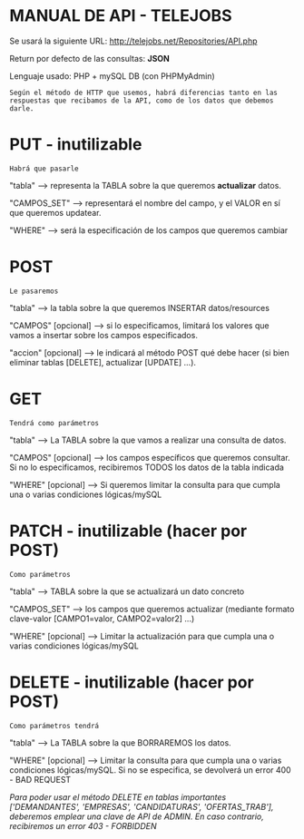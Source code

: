 # MANUAL DE API - TELEJOBS

Se usará la siguiente URL:
    http://telejobs.net/Repositories/API.php

Return por defecto de las consultas:
<b>JSON</b>

Lenguaje usado:
PHP + mySQL DB (con PHPMyAdmin)

    Según el método de HTTP que usemos, habrá diferencias tanto en las respuestas que recibamos de la API, como de los datos que debemos darle.

# PUT - inutilizable
    Habrá que pasarle

"tabla" --> representa la TABLA sobre la que queremos <b>actualizar</b> datos.

"CAMPOS_SET" --> representará el nombre del campo, y el VALOR en sí que queremos updatear.

"WHERE" --> será la especificación de los campos que queremos cambiar


# POST
    Le pasaremos

"tabla" --> la tabla sobre la que queremos INSERTAR datos/resources

"CAMPOS" [opcional] --> si lo especificamos, limitará los valores que vamos a insertar sobre los campos especificados.

"accion" [opcional] --> le indicará al método POST qué debe hacer (si bien eliminar tablas [DELETE], actualizar [UPDATE] ...).


# GET
    Tendrá como parámetros

"tabla" --> La TABLA sobre la que vamos a realizar una consulta de datos.

"CAMPOS" [opcional] --> los campos específicos que queremos consultar. Si no lo especificamos, recibiremos TODOS los datos de la tabla indicada

"WHERE" [opcional] --> Si queremos limitar la consulta para que cumpla una o varias condiciones lógicas/mySQL


# PATCH - inutilizable (hacer por POST)
    Como parámetros

"tabla" --> TABLA sobre la que se actualizará un dato concreto

"CAMPOS_SET" --> los campos que queremos actualizar (mediante formato clave-valor [CAMPO1=valor, CAMPO2=valor2] ...)

"WHERE" [opcional] --> Limitar la actualización para que cumpla una o varias condiciones lógicas/mySQL


# DELETE - inutilizable (hacer por POST)
    Como parámetros tendrá

"tabla" --> La TABLA sobre la que BORRAREMOS los datos.

"WHERE" [opcional] --> Limitar la consulta para que cumpla una o varias condiciones lógicas/mySQL. Si no se especifica, se devolverá un error 400 - BAD REQUEST

*Para poder usar el método DELETE en tablas importantes ['DEMANDANTES', 'EMPRESAS', 'CANDIDATURAS', 'OFERTAS_TRAB'], deberemos emplear una clave de API de ADMIN. En caso contrario, recibiremos un error 403 - FORBIDDEN*
